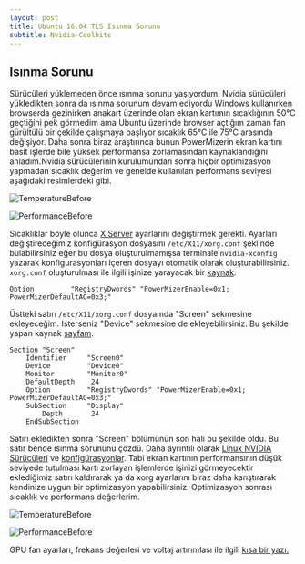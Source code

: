 ```yaml
---
layout: post
title: Ubuntu 16.04 TLS Isınma Sorunu
subtitle: Nvidia-Coolbits
---
```


## Isınma Sorunu
Sürücüleri yüklemeden önce ısınma sorunu yaşıyordum. Nvidia sürücüleri yükledikten sonra da ısınma sorunum devam ediyordu Windows kullanırken browserda gezinirken anakart üzerinde olan ekran kartımın sıcaklığının 50°C geçtiğini pek görmedim ama Ubuntu üzerinde browser açtığım zaman fan gürültülü bir çekilde çalışmaya başlıyor sıcaklık 65°C  ile 75°C  arasında değişiyor. Daha sonra biraz araştırınca bunun PowerMizerin ekran kartını basit işlerde bile yüksek performansa zorlamasından kaynaklandığını anladım.Nvidia sürücülerinin kurulumundan sonra hiçbir optimizasyon yapmadan sıcaklık değerim ve genelde kullanılan performans seviyesi aşağıdaki resimlerdeki gibi.

![TemperatureBefore](https://raw.githubusercontent.com/harrunisk/harrunisk.github.io/master/img/TemperatureBefore2.png)

![PerformanceBefore](https://raw.githubusercontent.com/harrunisk/harrunisk.github.io/master/img/PerformanceBefore2.png)


Sıcaklıklar böyle olunca [X Server](https://www.x.org/archive/current/doc/man/man5/xorg.conf.5.xhtml) ayarlarını değiştirmek gerekti. Ayarları değiştireceğimiz konfigürasyon dosyasını `/etc/X11/xorg.conf` şeklinde bulabilirsiniz eğer bu dosya oluşturulmamışsa terminale `nvidia-xconfig` yazarak konfigurasyonları içeren dosyayı otomatik olarak oluşturabilirsiniz. `xorg.conf` oluşturulması ile ilgili işinize yarayacak bir [kaynak](https://askubuntu.com/questions/217758/how-to-make-an-xorg-conf-file). 
~~~
Option         "RegistryDwords" "PowerMizerEnable=0x1; PowerMizerDefaultAC=0x3;"
~~~
Üstteki satırı `/etc/X11/xorg.conf` dosyamda "Screen" sekmesine ekleyeceğim. Isterseniz "Device" sekmesine de ekleyebilirsiniz. Bu şekilde yapan kaynak [sayfam](http://z-issue.com/wp/nvidia-linux-drivers-powermizer-coolbits-performance-levels-and-gpu-fan-settings/).
~~~
Section "Screen"
    Identifier     "Screen0"
    Device         "Device0"
    Monitor        "Monitor0"
    DefaultDepth    24
    Option         "RegistryDwords" "PowerMizerEnable=0x1; PowerMizerDefaultAC=0x3;"
    SubSection     "Display"
        Depth       24
    EndSubSection
~~~    
Satırı ekledikten sonra "Screen" bölümünün son hali bu şekilde oldu. Bu satır bende ısınma sorununu çözdü. Daha ayrıntılı olarak [Linux NVIDIA Sürücüleri](http://us.download.nvidia.com/XFree86/Linux-x86_64/364.19/README/index.html) ve [konfigürasyonlar](http://us.download.nvidia.com/XFree86/Linux-x86_64/364.19/README/xconfigoptions.html). Tabi ekran kartının performansının düşük seviyede tutulması kartı zorlayan işlemlerde işinizi görmeyecektir eklediğimiz satırı kaldırarak ya da xorg ayarlarını biraz daha karıştırarak kendinize uygun bir optimizasyon yapabilirsiniz.
Optimizasyon sonrası sıcaklık ve performans değerlerim.

![TemperatureBefore](https://raw.githubusercontent.com/harrunisk/harrunisk.github.io/master/img/TemperatureAfter.png)

![PerformanceBefore](https://raw.githubusercontent.com/harrunisk/harrunisk.github.io/master/img/PerformanceAfter.png)

GPU fan ayarları, frekans değerleri ve voltaj artırımlası ile ilgili [kısa bir yazı.](http://z-issue.com/wp/nvidia-linux-drivers-powermizer-coolbits-performance-levels-and-gpu-fan-settings/) 
